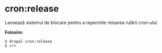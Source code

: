 # cron:release
Lansează sistemul de blocare pentru a repermite reluarea rulării cron-ului

**Folosire:**
```
$ drupal cron:release 
$ crr  
```
